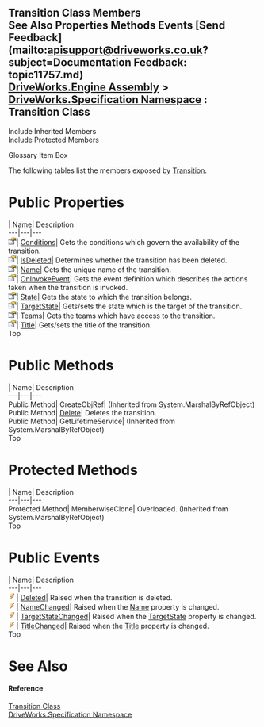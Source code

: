 Transition Class Members   
See Also Properties Methods Events [Send Feedback](mailto:apisupport@driveworks.co.uk?subject=Documentation Feedback: topic11757.md)  
[DriveWorks.Engine Assembly](topic2156.md) > [DriveWorks.Specification Namespace](topic10764.md) : Transition Class  
---  
  
Include Inherited Members    
Include Protected Members  


Glossary Item Box

The following tables list the members exposed by [Transition](topic11757.md).

# Public Properties

| Name| Description  
---|---|---  
![Public Property](dotnetimages/publicProperty.gif)| [Conditions](topic11764.md)| Gets the conditions which govern the availability of the transition.   
![Public Property](dotnetimages/publicProperty.gif)| [IsDeleted](topic11765.md)| Determines whether the transition has been deleted.   
![Public Property](dotnetimages/publicProperty.gif)| [Name](topic11766.md)| Gets the unique name of the transition.   
![Public Property](dotnetimages/publicProperty.gif)| [OnInvokeEvent](topic11767.md)| Gets the event definition which describes the actions taken when the transition is invoked.   
![Public Property](dotnetimages/publicProperty.gif)| [State](topic11768.md)| Gets the state to which the transition belongs.   
![Public Property](dotnetimages/publicProperty.gif)| [TargetState](topic11769.md)| Gets/sets the state which is the target of the transition.   
![Public Property](dotnetimages/publicProperty.gif)| [Teams](topic11770.md)| Gets the teams which have access to the transition.   
![Public Property](dotnetimages/publicProperty.gif)| [Title](topic11771.md)| Gets/sets the title of the transition.   
Top

# Public Methods

| Name| Description  
---|---|---  
Public Method| CreateObjRef|  (Inherited from System.MarshalByRefObject)  
Public Method| [Delete](topic11763.md)| Deletes the transition.   
Public Method| GetLifetimeService|  (Inherited from System.MarshalByRefObject)  
Top

# Protected Methods

| Name| Description  
---|---|---  
Protected Method| MemberwiseClone| Overloaded. (Inherited from System.MarshalByRefObject)  
Top

# Public Events

| Name| Description  
---|---|---  
![Public Event](dotnetimages/publicEvent.gif)| [Deleted](topic11772.md)| Raised when the transition is deleted.   
![Public Event](dotnetimages/publicEvent.gif)| [NameChanged](topic11773.md)| Raised when the [Name](topic11766.md) property is changed.   
![Public Event](dotnetimages/publicEvent.gif)| [TargetStateChanged](topic11774.md)| Raised when the [TargetState](topic11769.md) property is changed.   
![Public Event](dotnetimages/publicEvent.gif)| [TitleChanged](topic11775.md)| Raised when the [Title](topic11771.md) property is changed.   
Top

# See Also

#### Reference

[Transition Class](topic11757.md)   
[DriveWorks.Specification Namespace](topic10764.md)



